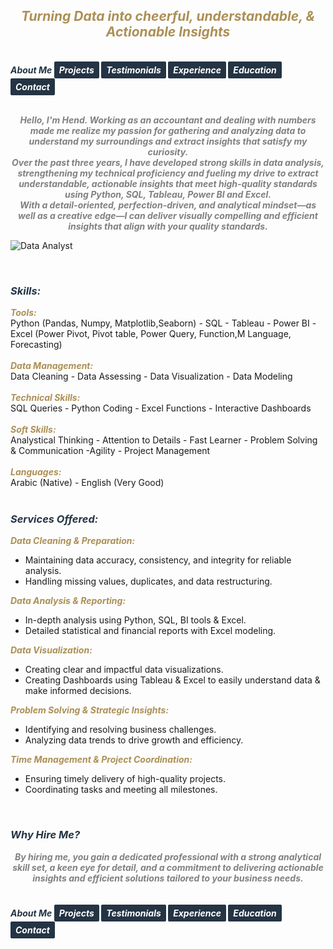 ## ***<center><span style="color:#ac9055">Turning Data into cheerful, understandable, & Actionable Insights</span></center>***
<br>
<strong>
  <em>
    <span style="color:#243444"> 
      About Me 
    </span>
    <a href="https://hend-a-ghafour.github.io/Projects" style="display:inline-block; padding:5px 8px; color:white; background-color:#243444; text-align:center; text-decoration:none; border-radius:2px;">
      Projects
    </a>
    <a href="https://hend-a-ghafour.github.io/Testimonials" style="display:inline-block; padding:5px 8px; color:white; background-color:#243444; text-align:center; text-decoration:none; border-radius:2px;"> 
      Testimonials 
    </a>
    <a href="https://hend-a-ghafour.github.io/Experience" style="display:inline-block; padding:5px 8px; color:white; background-color:#243444; text-align:center; text-decoration:none; border-radius:2px;"> 
      Experience 
    </a>
    <a href="https://hend-a-ghafour.github.io/Certifications" style="display:inline-block; padding:5px 8px; color:white; background-color:#243444; text-align:center; text-decoration:none; border-radius:2px;"> 
      Education 
    </a>
    <a href="https://hend-a-ghafour.github.io/Contact" style="display:inline-block; padding:5px 8px; color:white; background-color:#243444; text-align:center; text-decoration:none; border-radius:2px;"> 
      Contact 
    </a>
  </em>
</strong>
<br><br>
<p>
  <strong>
    <em>
      <center>
        <span style="color:#808080">
          Hello, I'm Hend. Working as an accountant and dealing with numbers made me realize my passion for gathering and analyzing data to understand my surroundings and extract insights that satisfy my curiosity. <br>
          Over the past three years, I have developed strong skills in data analysis, strengthening my technical proficiency and fueling my drive to extract understandable, actionable insights that meet high-quality standards using Python, SQL, Tableau, Power BI and Excel. <br> 
          With a detail-oriented, perfection-driven, and analytical mindset—as well as a creative edge—I can deliver visually compelling and efficient insights that align with your quality standards.
        </span>
      </center>
    </em>
  </strong>
</p>

![Data Analyst](https://hend-a-ghafour.github.io/Media/HR.jpg)

<br>

### ***<span style="color:#243444"> Skills: </span>***
***<span style="color:#ac9055"> Tools: </span>***<br>   Python (Pandas, Numpy, Matplotlib,Seaborn) - SQL - Tableau - Power BI - <br>Excel (Power Pivot, Pivot table, Power Query, Function,M Language, Forecasting) <br> <br> 
***<span style="color:#ac9055"> Data Management: </span>***<br>   Data Cleaning - Data Assessing - Data Visualization - Data Modeling <br> <br> 
***<span style="color:#ac9055">  Technical Skills: </span>***<br>   SQL Queries - Python Coding - Excel Functions - Interactive Dashboards <br> <br> 
***<span style="color:#ac9055"> Soft Skills: </span>***<br>   Analystical Thinking - Attention to Details -  Fast Learner - Problem Solving & Communication -Agility - Project Management<br> <br> 
***<span style="color:#ac9055"> Languages: </span>***<br>   Arabic (Native) - English (Very Good) 
<br><br>
<p style='text-align: justify;'>
  <h3>
    <strong>
      <em>
        <span style="color:#243444"> 
          Services Offered: 
        </span>
      </em>
    </strong>
  </h3>
  <strong>
    <em>
      <span style="color:#ac9055"> 
        Data Cleaning & Preparation: 
      </span>
    </em>
  </strong>
  <ul>
    <li>Maintaining data accuracy, consistency, and integrity for reliable analysis.</li>
    <li>Handling missing values, duplicates, and data restructuring.</li>
  </ul>
  <strong>
    <em>
      <span style="color:#ac9055"> 
        Data Analysis & Reporting: 
      </span>
    </em>
  </strong>
  <ul>
    <li>In-depth analysis using Python, SQL, BI tools & Excel.</li>
    <li>Detailed statistical and financial reports with Excel modeling.</li>
  </ul>
  <strong>
    <em>
      <span style="color:#ac9055"> 
        Data Visualization: 
      </span>
    </em>
  </strong>
  <ul>
    <li> Creating clear and impactful data visualizations.</li>
    <li>Creating Dashboards using Tableau & Excel to easily understand data & make informed decisions.</li>
  </ul>
  <strong>
    <em>
      <span style="color:#ac9055"> 
        Problem Solving & Strategic Insights: 
      </span>
    </em>
  </strong>
  <ul>
    <li>Identifying and resolving business challenges.</li>
    <li>Analyzing data trends to drive growth and efficiency.</li>
  </ul>
  <strong>
    <em>
      <span style="color:#ac9055"> 
        Time Management & Project Coordination: 
      </span>
    </em>
  </strong>
  <ul>
    <li>Ensuring timely delivery of high-quality projects.</li>
    <li>Coordinating tasks and meeting all milestones.</li>
  </ul>
 </p>
<br>

### ***<span style="color:#243444"> Why Hire Me? </span>***
<strong>
  <em>
    <center>  
      <span style="color:#808080">
        By hiring me, you gain a dedicated professional with a strong analytical skill set, a keen eye for detail, and a commitment to delivering actionable insights and efficient solutions tailored to your business needs. 
      </span>
    </center>
  </em>
</strong>
<br><br>

<strong>
  <em>
    <span style="color:#243444"> 
      About Me 
    </span>
    <a href="https://hend-a-ghafour.github.io/Projects" style="display:inline-block; padding:5px 8px; color:white; background-color:#243444; text-align:center; text-decoration:none; border-radius:2px;">
      Projects
    </a>
    <a href="https://hend-a-ghafour.github.io/Testimonials" style="display:inline-block; padding:5px 8px; color:white; background-color:#243444; text-align:center; text-decoration:none; border-radius:2px;"> 
      Testimonials 
    </a>
    <a href="https://hend-a-ghafour.github.io/Experience" style="display:inline-block; padding:5px 8px; color:white; background-color:#243444; text-align:center; text-decoration:none; border-radius:2px;"> 
      Experience 
    </a>
    <a href="https://hend-a-ghafour.github.io/Certifications" style="display:inline-block; padding:5px 8px; color:white; background-color:#243444; text-align:center; text-decoration:none; border-radius:2px;"> 
      Education 
    </a>
    <a href="https://hend-a-ghafour.github.io/Contact" style="display:inline-block; padding:5px 8px; color:white; background-color:#243444; text-align:center; text-decoration:none; border-radius:2px;"> 
      Contact 
    </a>
  </em>
</strong>
